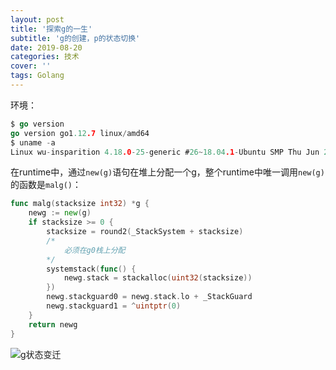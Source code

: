 ```yaml
---
layout: post
title: '探索g的一生'
subtitle: 'g的创建，p的状态切换'
date: 2019-08-20
categories: 技术
cover: ''
tags: Golang
---
```


环境：
```go
$ go version
go version go1.12.7 linux/amd64
$ uname -a
Linux wu-insparition 4.18.0-25-generic #26~18.04.1-Ubuntu SMP Thu Jun 27 07:28:31 UTC 2019 x86_64 x86_64 x86_64 GNU/Linux
```

在runtime中，通过`new(g)`语句在堆上分配一个g，整个runtime中唯一调用`new(g)`的函数是`malg()`：
```go
func malg(stacksize int32) *g {
	newg := new(g)
	if stacksize >= 0 {
        stacksize = round2(_StackSystem + stacksize)
        /*
            必须在g0栈上分配
        */
		systemstack(func() {
            newg.stack = stackalloc(uint32(stacksize))
		})
		newg.stackguard0 = newg.stack.lo + _StackGuard
		newg.stackguard1 = ^uintptr(0)
	}
	return newg
}
```

![g状态变迁](http://ww1.sinaimg.cn/large/c9caade4gy1g66g3tbu1uj21kq0y0dmg.jpg)
